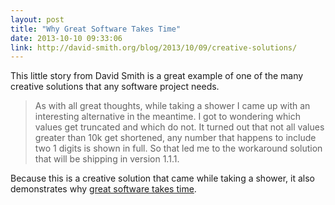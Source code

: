 ```yaml
---
layout: post
title: "Why Great Software Takes Time"
date: 2013-10-10 09:33:06
link: http://david-smith.org/blog/2013/10/09/creative-solutions/
---
```

This little story from David Smith is a great example of one of the many creative solutions that any software project needs.

> As with all great thoughts, while taking a shower I came up with an interesting alternative in the meantime. I got to wondering which values get truncated and which do not. It turned out that not all values greater than 10k get shortened, any number that happens to include two 1 digits is shown in full. So that led me to the workaround solution that will be shipping in version 1.1.1.

Because this is a creative solution that came while taking a shower, it also demonstrates why [great software takes time](http://www.joelonsoftware.com/articles/fog0000000017.html).
